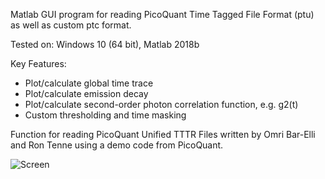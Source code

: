 Matlab GUI program for reading PicoQuant Time Tagged File Format (ptu) as well as custom ptc format.

Tested on: Windows 10 (64 bit), Matlab 2018b

Key Features:
- Plot/calculate global time trace
- Plot/calculate emission decay 
- Plot/calculate second-order photon correlation function, e.g. g2(t) 
- Custom thresholding and time masking

Function for reading PicoQuant Unified TTTR Files written by Omri Bar-Elli and Ron Tenne using a demo code from PicoQuant.

![Screen](https://user-images.githubusercontent.com/73600288/122318859-0e415d80-cf20-11eb-8198-c264d7f2c70c.PNG)

